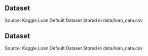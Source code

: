 ## Dataset
Source: Kaggle Loan Default Dataset
Stored in data/loan_data.csv
## Dataset
Source: Kaggle Loan Default Dataset
Stored in data/loan_data.csv
